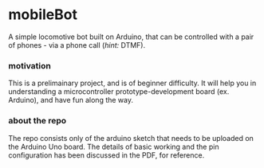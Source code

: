 # mobileBot
A simple locomotive bot built on Arduino, that can be controlled with a pair of phones - via a phone call (*hint:* DTMF).

### motivation
This is a prelimainary project, and is of beginner difficulty. It will help you in understanding a microcontroller prototype-development board (ex. Arduino), and have fun along the way.

### about the repo
The repo consists only of the arduino sketch that needs to be uploaded on the Arduino Uno board. The details of basic working and the pin configuration has been discussed in the PDF, for reference.
